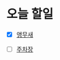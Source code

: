 # 오늘 할일

- [x] [앵무새](https://www.acmicpc.net/problem/14713)
- [ ] [주차장](https://www.acmicpc.net/problem/5464)



